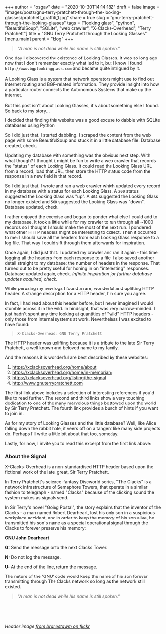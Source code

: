 +++
author = "osgav"
date = "2020-10-30T14:14:18Z"
draft = false
image = "images/posts/gnu-terry-pratchett-through-the-looking-glasses/pratchett_graffiti_1.jpg"
share = true
slug = "gnu-terry-pratchett-through-the-looking-glasses"
tags = ["looking glass", "python", "BeautifulSoup", "SQLite", "web crawler", "X-Clacks-Overhead", "Terry Pratchett"]
title = "GNU Terry Pratchett through the Looking Glasses"
[menu.main]
parent = "blog"
+++



> *"A man is not dead while his name is still spoken."*

One day I discovered the existence of Looking Glasses. It was so long ago now that I don't remember exactly what led to it, but I know I found `http://www.bgplookingglass.com` and became quite intrigued by it. 
<br><br>
A Looking Glass is a system that network operators might use to find out Internet routing and BGP-related information. They provide insight into how a particular router connects the Autonomous Systems that make up the internet. 
<br><br>
But this post isn't about Looking Glasses, it's about something else I found. So back to my story...

<!--more-->

I decided that finding this website was a good excuse to dabble with SQLite databases using Python. 

So I did just that. I started dabbling. I scraped the content from the web page with some BeautifulSoup and stuck it in a little database file. Database created, check. 

Updating my database with something was the obvious next step. With what though? I thought it might be fun to write a web crawler that records the "status" of each Looking Glass. It could read the Looking Glass URL from a record, load that URL, then store the HTTP status code from the response in a new field in that record. 

So I did just that. I wrote and ran a web crawler which updated every record in my database with a status for each Looking Glass. A `200` status suggested the Looking Glass was "up". A `404` suggested the Looking Glass no longer existed and `500` suggested the Looking Glass was "down". Database updated, check. 

I rather enjoyed the exercise and began to ponder what else I could add to my database. It took a little while for my crawler to run through all ~1000 records so I thought I should make the most of the next run. I pondered what other HTTP headers might be interesting to collect. Then it occurred to me: I should save all the headers from each Looking Glass response to a log file. That way I could sift through them afterwards for inspiration. 

Once again, I did just that. I updated my crawler and ran it again - this time logging all the headers from each response to a file. I also saved another detail straight to my database: the number of headers in the response. That turned out to be pretty useful for honing in on "interesting" responses. Database updated again, check. *Infinite inspiration for further database updates acquired, check.*

While perusing my new logs I found a rare, wonderful and uplifting HTTP header. A strange description for a HTTP header, I'm sure you agree. 

In fact, I had read about this header before, but I never imagined I would stumble across it in the wild. In hindsight, that was very narrow-minded. I just hadn't spent any time looking at quantities of "wild" HTTP headers - only those from internal systems at work. Nevertheless I was excited to have found:

> `X-Clacks-Overhead: GNU Terry Pratchett`

The HTTP header was uplifting because it is a tribute to the late Sir Terry Pratchett, a well known and beloved name to my family. 

And the reasons it is wonderful are best described by these websites: 

1. https://xclacksoverhead.org/home/about  
2. https://xclacksoverhead.org/home/in-memoriam
3. https://xclacksoverhead.org/listing/the-signal
4. http://www.gnuterrypratchett.com

The first link above includes a selection of interesting references if you'd like to read further. The second and third links show a very touching dedication to one of the many marvelous things bestowed upon the world by Sir Terry Pratchett. The fourth link provides a bunch of hints if you want to join in. 

As for my story of Looking Glasses and the little database? Well, like Alice falling down the rabbit hole, it veers off on a tangent like many side projects do. Perhaps I'll write a little bit about that too, someday.

Lastly, for now, I invite you to read this excerpt from the first link above:

### About the Signal 

X-Clacks-Overhead is a non-standardised HTTP header based upon the fictional work of the late, great, Sir Terry Pratchett.

In Terry Pratchett's science-fantasy Discworld series, "The Clacks" is a network infrastructure of Semaphore Towers, that operate in a similar fashion to telegraph - named "Clacks" because of the clicking sound the system makes as signals send.

In Sir Terry's novel "Going Postal", the story explains that the inventor of the Clacks - a man named Robert Dearheart, lost his only son in a suspicious workplace accident, and in order to keep the memory of his son alive, he transmitted his son's name as a special operational signal through the Clacks to forever preserve his memory:

**GNU John Dearheart**

**G:** Send the message onto the next Clacks Tower.

**N:** Do not log the message.

**U:** At the end of the line, return the message.

The nature of the 'GNU' code would keep the name of his son forever transmitting through The Clacks network so long as the network still existed.

> *"A man is not dead while his name is still spoken."*


<br><br><br>

*Header image [from branestawm on flickr](https://www.flickr.com/photos/branestawm/16810237844/)*


